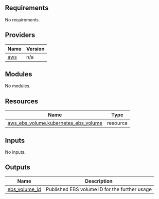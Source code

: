 ## Requirements

No requirements.

## Providers

| Name | Version |
|------|---------|
| <a name="provider_aws"></a> [aws](#provider\_aws) | n/a |

## Modules

No modules.

## Resources

| Name | Type |
|------|------|
| [aws_ebs_volume.kubernetes_ebs_volume](https://registry.terraform.io/providers/hashicorp/aws/latest/docs/resources/ebs_volume) | resource |

## Inputs

No inputs.

## Outputs

| Name | Description |
|------|-------------|
| <a name="output_ebs_volume_id"></a> [ebs\_volume\_id](#output\_ebs\_volume\_id) | Published EBS volume ID for the further usage |

